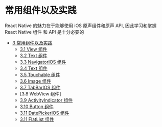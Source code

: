 # 常用组件以及实践

React Native 的魅力在于能够使用 iOS 原声组件和原声 API, 因此学习和掌握 React Native 组件
和 API 是十分必要的

* [3 常用组件以及实践](./README.md)
    * [3.1 View 组件](./ViewComponent.md)
    * [3.2 Text 组件](./TextComponent.md)
    * [3.3 NavigatorIOS 组件](./NavigatorIOSComponent.md)
    * [3.4 Text 组件](./TextInputComponent.md)
    * [3.5 Touchable 组件](./TouchableComponent.md)
    * [3.6 Image 组件](./ImageComponent.md)
    * [3.7 TabBarIOS 组件](./TabBarIOSComponent.md)
    * [3.8 WebView 组件]
    * [3.9 ActivityIndicator 组件](./ActivityIndicatorComponent.md)
    * [3.10 Button 组件](./ButtonComponent.md)
    * [3.11 DatePickerIOS 组件](./DatePickerIOSComponent.md)
    * [3.11 FlatList 组件](./FlatListComponent.md)
